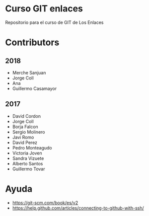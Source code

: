 # Curso GIT enlaces
Repositorio para el curso de GIT de Los Enlaces

# Contributors

## 2018

* Merche Sanjuan
* Jorge Coll
* Ana
* Guillermo Casamayor

## 2017

* David Cordon
* Jorge Coll
* Borja Falcon
* Sergio Molinero
* Javi Romo
* David Perez
* Pedro Monteagudo
* Victoria Joven
* Sandra Vizuete
* Alberto Santos
* Guillermo Tovar


# Ayuda
* https://git-scm.com/book/es/v2
* https://help.github.com/articles/connecting-to-github-with-ssh/
